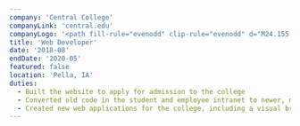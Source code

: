 ```yaml
---
company: 'Central College'
companyLink: 'central.edu'
companyLogo: '<path fill-rule="evenodd" clip-rule="evenodd" d="M24.155 44.143c-2.449 0-4.64.675-6.358 2.051-1.791 1.424-2.968 3.716-2.968 6.396 0 3.113 1.46 5.309 3.344 6.636 1.72 1.183 3.745 1.617 5.865 1.617 1.507 0 3.204-.362 3.721-.555.259-.096.542-.192.825-.241.353-.458.965-2.051 1.13-3.307-.094-.168-.447-.216-.613-.096-.541 1.424-1.884 3.451-4.921 3.451-3.863 0-6.996-2.8-6.996-7.867 0-4.996 3.062-7.337 6.665-7.337 3.416 0 4.476 1.883 4.83 3.523.164.145.517.121.635-.048a50.7 50.7 0 01-.33-3.548c-.197.023-.355-.018-.604-.082l-.055-.014c-1.108-.314-2.897-.579-4.17-.579zm9.457 11.29c0-2.694 1.189-4.237 2.787-4.237 2.302 0 3.127 2.644 3.127 4.726 0 1.885-.654 4.138-2.787 4.138s-3.127-2.4-3.127-4.628zm2.884 5.361c3.03 0 5.114-2.203 5.114-5.265 0-3.011-2.206-5.068-4.92-5.068-2.858 0-5.162 2.203-5.162 5.289 0 3.06 2.182 5.044 4.968 5.044zm10.719-.955c-.872-.122-.92-.367-.92-2.13v-8.714c0-.942.036-1.998.062-2.739.004-.106.008-.205.01-.296a.266.266 0 00-.242-.147c-.86.46-1.981.823-2.592 1.02l-.025.009c-.122.072-.122.416 0 .49l.241.146c.729.44.752.587.752 2.032v8.199c0 1.763-.023 2.008-.92 2.13l-.558.074c-.17.122-.12.539.049.612.726-.049 1.454-.073 2.326-.073.784-.001 1.568.023 2.35.073.17-.073.218-.49.049-.612l-.582-.074zm6.713 0c-.872-.122-.92-.367-.92-2.13v-8.714c0-.9.033-1.901.058-2.635l.014-.4a.266.266 0 00-.243-.147c-.865.461-1.991.826-2.6 1.023l-.017.006c-.12.072-.12.416 0 .49l.243.146c.727.44.752.587.752 2.032v8.199c0 1.763-.025 2.008-.923 2.13l-.557.074c-.17.122-.12.539.048.612a33.5 33.5 0 012.327-.073c.784-.001 1.568.023 2.35.073.171-.073.22-.49.05-.612l-.582-.074zm8.468-6.636c-.194.148-.727.245-2.52.245h-1.72c-.17 0-.17-.073-.17-.122.024-.808 1.26-2.13 2.69-2.13 1.405 0 1.866.856 1.866 1.542 0 .318-.073.417-.146.465zm-4.677 1.641c0-.612.025-.661.655-.661h4.482c1.018 0 1.358-.025 1.43-.172.049-.097.097-.293.097-.636 0-1.47-1.356-2.914-3.44-2.914-2.909 0-4.871 2.522-4.871 5.535 0 1.076.29 2.227 1.017 3.182.704.93 1.939 1.616 3.514 1.616 1.26 0 3.005-.611 3.805-2.277-.025-.22-.194-.368-.437-.294-.751.955-1.43 1.2-2.23 1.2-2.592 0-4.022-2.106-4.022-4.579zm12.893-5.556c1.478 0 2.155 1.396 2.155 3.06 0 1.495-.677 2.547-1.986 2.547-1.164 0-2.205-1.126-2.205-2.864 0-1.666.872-2.743 2.036-2.743zm-1.43 10.333c.338-.22 1.307-.27 2.084-.27h.824c1.744 0 2.762.638 2.762 2.131 0 1.397-1.43 2.62-3.586 2.62-2.206 0-3.247-1.101-3.247-2.424 0-.93.58-1.69 1.163-2.057zm7.002-9.158c.364-.048.412-.881.146-1.004h-1.962c-.534 0-.703-.049-1.478-.392a5.998 5.998 0 00-2.327-.49c-2.157 0-3.95 1.592-3.95 3.698 0 1.568.994 2.522 1.817 2.963 0 .123-.122.319-.242.465-.412.442-.872.857-1.285 1.127-.266.196-.362.294-.362.417 0 .856.824 1.689 1.767 1.934.22.147.026.367-.192.588-.229.23-.478.474-.72.71-.35.342-.686.67-.929.93-.17.195-.266.514-.266.907 0 1.223 1.041 2.84 4.022 2.84 3.15 0 6.035-1.96 6.035-4.629 0-2.448-2.036-2.693-3.393-2.693-.567 0-1.114.02-1.626.04-.45.017-.872.033-1.258.033-1.14 0-1.696-.465-1.696-1.028 0-.71.775-1.176 1.066-1.347.074.006.15.014.23.022.239.024.51.052.837.052 3.076 0 4.07-2.204 4.07-3.894 0-.416 0-.832-.048-1.249h1.745zm7.255 2.74c-.194.148-.728.245-2.52.245h-1.721c-.17 0-.17-.073-.17-.122.024-.808 1.26-2.13 2.69-2.13 1.405 0 1.867.856 1.867 1.542 0 .318-.074.417-.146.465zm-4.677 1.641c0-.612.024-.661.655-.661h4.482c1.018 0 1.356-.025 1.43-.172.049-.097.097-.293.097-.636 0-1.47-1.357-2.914-3.442-2.914-2.907 0-4.87 2.522-4.87 5.535 0 1.076.29 2.227 1.017 3.182.703.93 1.939 1.616 3.513 1.616 1.261 0 3.007-.611 3.805-2.277-.023-.22-.194-.368-.435-.294-.752.955-1.43 1.2-2.23 1.2-2.592 0-4.022-2.106-4.022-4.579zM4.15 43.077c1.959 1.423 4.331 2.115 7.254 2.115 1.832 0 3.937-.466 4.6-.727.275-.108.635-.24.984-.304l.053-.01.033-.045c.423-.579 1.196-2.627 1.394-4.424-.105-.197-.364-.286-.573-.286a.567.567 0 00-.427.18c-.586 1.63-2.132 4.365-5.892 4.365-5.036 0-8.419-4.027-8.419-10.02 0-6.882 4.141-9.334 8.016-9.334 3.224 0 5.175 1.511 5.814 4.516.11.1.274.159.45.159.23 0 .433-.095.533-.247l.028-.061-.004-.037c-.226-1.857-.373-3.825-.402-4.57l-.008-.154-.147.018a1.05 1.05 0 01-.116.007c-.165 0-.322-.043-.563-.108h-.003l-.07-.02c-1.436-.43-3.645-.753-5.137-.753-3.07 0-5.79.927-7.867 2.681C1.341 27.985 0 31.035 0 34.39c0 3.613 1.474 6.699 4.15 8.688zm17.895-9.926c.03-1.008 1.56-2.612 3.317-2.612 1.68 0 2.277 1.005 2.277 1.866 0 .369-.08.47-.15.519-.275.208-1.184.293-3.138.293h-2.178c-.128 0-.128-.025-.128-.066zm-1.29 7.457c.999 1.321 2.645 2.079 4.516 2.079 1.61 0 3.858-.778 4.9-2.978-.03-.284-.225-.474-.484-.474a.493.493 0 00-.221.057c-.83 1.055-1.629 1.485-2.755 1.485-3.456 0-5.003-2.867-5.003-5.707 0-.735 0-.75.741-.75h5.674c1.382 0 1.772-.032 1.887-.265.06-.121.131-.366.131-.845 0-1.855-1.66-3.775-4.44-3.775-3.564 0-6.252 3.049-6.252 7.091 0 1.08.227 2.664 1.307 4.082zm12.213-8.972c.981.66.981.844.981 2.277v6.427c0 2.644-.036 3.011-1.38 3.195l-.765.11c-.254.184-.182.808.074.918a46.811 46.811 0 013.416-.11c1.272 0 2.326.037 3.307.11.254-.11.327-.734.072-.918l-.654-.11c-1.308-.22-1.381-.55-1.381-3.195v-5.619c0-1.065.073-1.58.546-2.203.509-.698 1.707-1.286 3.09-1.286 2.47 0 3.415 1.543 3.415 3.636v5.472c0 2.644-.036 2.975-1.381 3.195l-.691.11c-.254.184-.182.808.074.918.98-.073 2.071-.11 3.379-.11 1.273 0 2.327.037 3.416.11.255-.11.327-.734.073-.918l-.8-.11c-1.308-.184-1.38-.55-1.38-3.194v-6.318c0-2.46-1.236-4.554-4.253-4.554-1.852 0-3.56.918-5.087 1.873-.256 0-.401-.184-.401-.404 0-.33 0-.881.073-1.726a.426.426 0 00-.399-.257c-.728.55-2.8 1.506-3.636 1.8-.181.11-.181.514-.036.66l.328.221zm21.66.772c0-.772.036-.882.653-.882h4.107c.328-.22.4-1.212-.035-1.542h-4.034c-.619 0-.655-.038-.655-.698v-1.653c-.145-.257-.582-.257-.764-.183-.363.734-1.054 1.726-1.526 2.166-.363.33-1.272.808-2.326 1.139-.145.22-.11.624.11.77h1.018c.726 0 .762.074.762 1.066v8.41c0 2.204.655 3.967 3.78 3.967 1.854 0 3.162-.92 3.816-1.69.072-.22-.072-.625-.364-.625-.049 0-.171.082-.321.183-.183.122-.406.271-.586.332a2.74 2.74 0 01-.982.183c-2.399 0-2.653-1.946-2.653-4.076v-6.867zm8.177-.772c.982.66.982.844.982 2.277v6.427c0 2.644-.037 2.975-1.381 3.195l-.69.11c-.256.184-.184.808.072.918.943-.073 2.035-.11 3.342-.11 1.273 0 2.327.037 4.035.11.254-.11.328-.734.072-.918l-1.307-.11c-1.381-.11-1.455-.55-1.455-3.195v-4.995c0-1.248.11-2.313.473-2.827.291-.405.727-.735 1.308-.735.509 0 1.055.22 1.6.588l.017.01c.245.141.426.246.782.246a1.62 1.62 0 001.562-1.689c0-.881-.726-1.468-1.635-1.468-1.345 0-2.725 1.138-3.997 2.203-.073-.037-.11-.147-.11-.33v-2.13c0-.148-.108-.221-.29-.258-.909.55-2.835 1.506-3.671 1.8-.181.11-.181.514-.036.66l.327.221zm18.237 10.76c-.363.368-1.489.919-2.217.919-1.853 0-2.29-1.58-2.29-2.204 0-1.432 1.055-1.983 3.2-2.718.653-.22 1.27-.367 1.489-.367.217 0 .363.074.363.478l-.072 2.167-.005.119c-.032.705-.054 1.189-.468 1.606zm.655-6.61c0 .55-.073.881-.619 1.065l-4.325 1.58c-2.325.844-3.016 1.689-3.016 3.121 0 1.028.436 1.946 1.126 2.57.619.552 1.49.846 2.545.846.96 0 1.725-.425 2.48-.843l.136-.076c.228-.126.427-.245.6-.35.383-.228.643-.384.817-.384.22 0 .437.293.583.514.617.808 1.489 1.139 2.362 1.139 1.781 0 3.053-1.433 3.053-1.617 0-.257-.11-.477-.254-.477-.08 0-.198.078-.326.163-.048.031-.097.064-.147.094a2.07 2.07 0 01-.908.22c-1.418 0-1.745-1.505-1.672-3.195l.217-6.39c.11-2.754-1.162-4.296-3.78-4.296-2.652 0-6.76 2.607-6.76 4.517 0 .33.182.514.51.514.544 0 1.526-.257 2.071-.698.291-.22.328-.661.363-1.25.074-1.137 1.31-1.652 2.327-1.652 2.253 0 2.689 1.836 2.652 3.196l-.035 1.689zm13.272 7.749c-1.308-.184-1.38-.55-1.38-3.195V26.774c0-1.374.052-2.909.09-4.015l.019-.538a.398.398 0 00-.364-.221c-1.303.694-3 1.244-3.912 1.538l-.013.005c-.182.11-.182.624 0 .735l.363.22c1.09.661 1.127.881 1.127 3.048V40.34c0 2.644-.037 3.011-1.38 3.195l-.837.11c-.255.184-.181.808.072.918a50.432 50.432 0 013.489-.11c1.273 0 2.327.037 3.526.11.254-.11.328-.734.072-.918l-.872-.11zM40.25 72.602c-.612-.092-.653-.103-.653-1.092v-3.856c0-.413.01-1.031.031-1.248-.01-.051-.05-.082-.112-.093-.419.238-1.133.485-1.98.65-.05.042-.05.196.01.248l.49.051c.46.052.49.3.49.98v3.268c0 .99-.04 1-.653 1.092l-.275.042c-.072.062-.072.268.02.299a34.38 34.38 0 012.888 0c.091-.031.091-.237.02-.3l-.276-.04zm6.349-3.493c-.564-.284-1.277-.644-1.277-1.332 0-.556.326-1.05.938-1.05.633 0 .98.566.98 1.143 0 .557-.205.96-.582 1.268l-.06-.03zm-.767.792c.857.423 1.428.928 1.428 1.733 0 .618-.46 1.01-1.01 1.01-.663 0-1.143-.516-1.143-1.289 0-.64.245-1.072.725-1.454zm1.332-.647c.442-.298.984-.663.984-1.384 0-1.01-.806-1.556-1.816-1.556-1.174 0-2.02.721-2.02 1.793 0 .763.622 1.33 1.162 1.609-.724.412-1.346.886-1.346 1.68 0 1.186 1.071 1.66 2.071 1.66 1.112 0 2.152-.588 2.152-1.784 0-.979-.703-1.567-1.336-1.917.048-.033.097-.067.149-.101zm8.165-2.992c0-.041-.03-.083-.092-.093l-2.653.35c-.163.021-.224.114-.265.279l-.551 2.01c-.071.268-.04.31.174.32 1.132.03 2.611.35 2.611 1.804 0 1.423-1.459 2.155-2.897 2.33-.092.104-.051.289.071.35 1.643-.06 3.826-1.205 3.826-3.051 0-1.618-1.48-2.052-2.285-2.196l-.715-.124c-.193-.03-.234-.082-.203-.195l.101-.371c.062-.228.082-.248.368-.29l2.112-.278c.204-.237.337-.567.398-.845zm6.26 2.526c.93-.464 1.092-.887 1.092-1.31 0-.66-.581-1.165-1.52-1.165-.405.001-.802.12-1.143.343-.34.223-.61.54-.775.915.02.124.122.217.225.165.346-.536.754-.855 1.254-.855.44 0 .796.299.796.876 0 .907-1.01 1.323-1.714 1.613-.111.046-.215.088-.306.13-.072.175.061.401.224.422.235-.217.602-.423.99-.423.867 0 1.296.702 1.296 1.567 0 1.258-1.041 1.98-1.52 1.98-.225 0-.378-.103-.562-.33a1.821 1.821 0 01-.02-.025c-.09-.117-.276-.357-.54-.357a.475.475 0 00-.48.485c0 .454.53.67 1.01.67 1.53 0 3.295-1.268 3.295-2.928 0-1.02-.704-1.546-1.479-1.618-.143-.01-.184-.083-.122-.155zm-41.343 1.648c0 .092.053.133.106.133.034 0 .067-.016.098-.048l.562-.568a.253.253 0 01.151-.063h12.769a.188.188 0 00.189-.19v-.255a.19.19 0 00-.189-.19H21.163a.256.256 0 01-.151-.063l-.563-.569c-.031-.031-.064-.047-.098-.047-.053 0-.106.04-.106.133v1.727zm60.192.085c.03.032.064.049.097.049.053 0 .107-.042.107-.134V68.71c0-.092-.054-.133-.107-.133-.033 0-.066.016-.097.047l-.563.569a.259.259 0 01-.151.063H66.954a.19.19 0 00-.188.19v.254a.188.188 0 00.189.19h12.768c.056.005.11.027.151.064l.563.568zm6.965-22.506a.88.88 0 01.34-.065c.123 0 .236.021.341.065a.882.882 0 01.29.196.878.878 0 01.26.63.873.873 0 01-.26.625.904.904 0 01-.29.198.882.882 0 01-.341.065.88.88 0 01-.34-.065.917.917 0 01-.288-.198.863.863 0 01-.264-.626.866.866 0 01.264-.629.893.893 0 01.288-.196zm.734-.132a1.009 1.009 0 00-.394-.076c-.141 0-.273.025-.395.076a1.04 1.04 0 00-.335.228 1.025 1.025 0 00-.227.333c-.05.122-.075.254-.075.397 0 .14.025.272.075.393.05.12.126.231.227.332s.213.177.335.228c.122.051.254.077.395.077a1.006 1.006 0 00.73-.305c.101-.1.177-.212.227-.332.05-.121.075-.252.075-.393 0-.143-.025-.275-.075-.396a1.021 1.021 0 00-.227-.334 1.035 1.035 0 00-.336-.228zm-.603.499h.171c.101 0 .172.015.213.044.041.03.062.079.062.15 0 .069-.02.118-.062.146-.04.03-.11.044-.212.044h-.172v-.384zm.547-.06c-.08-.056-.203-.083-.366-.083h-.397V49.4h.216v-.495h.092a.21.21 0 01.125.036c.035.023.08.08.134.168l.18.29h.24l-.192-.31a1.18 1.18 0 00-.111-.153.206.206 0 00-.08-.066.356.356 0 00.207-.101.275.275 0 00.073-.198c0-.112-.04-.195-.12-.25z" />'
title: 'Web Developer'
date: '2018-08'
endDate: '2020-05'
featured: false
location: 'Pella, IA'
duties:
  - Built the website to apply for admission to the college
  - Converted old code in the student and employee intranet to newer, more maintainable code
  - Created new web applications for the college, including a visual browser for the Facilities Management department
---
```

